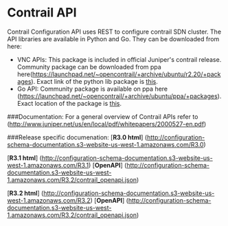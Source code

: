 # Contrail API

Contrail Configuration API uses REST to configure contrail SDN cluster. The API libraries are available in Python and Go. They can be downloaded from here:


* VNC APIs: This package is included in official Juniper's contrail release. Community package can be downloaded from ppa here(https://launchpad.net/~opencontrail/+archive/ubuntu/r2.20/+packages). Exact link of the python lib package is [this](https://launchpad.net/~opencontrail/+archive/ubuntu/r2.20/+files/python-contrail_2.21~20151202~trusty_amd64.deb).
* Go API: Community package is available on ppa here (https://launchpad.net/~opencontrail/+archive/ubuntu/ppa/+packages). Exact location of the package is [this](https://launchpad.net/~opencontrail/+archive/ubuntu/ppa/+files/contrail-go-api_0.0~git099da5f-1.debian.tar.gz).

###Documentation:
For a general overview of Contrail APIs refer to (http://www.juniper.net/us/en/local/pdf/whitepapers/2000527-en.pdf)

###Release specific documenation:
[**R3.0 html**] (http://configuration-schema-documentation.s3-website-us-west-1.amazonaws.com/R3.0) 

[**R3.1 html**] (http://configuration-schema-documentation.s3-website-us-west-1.amazonaws.com/R3.1)
[**OpenAPI**] (http://configuration-schema-documentation.s3-website-us-west-1.amazonaws.com/R3.2/contrail_openapi.json)

[**R3.2 html**] (http://configuration-schema-documentation.s3-website-us-west-1.amazonaws.com/R3.2)
[**OpenAPI**] (http://configuration-schema-documentation.s3-website-us-west-1.amazonaws.com/R3.2/contrail_openapi.json)